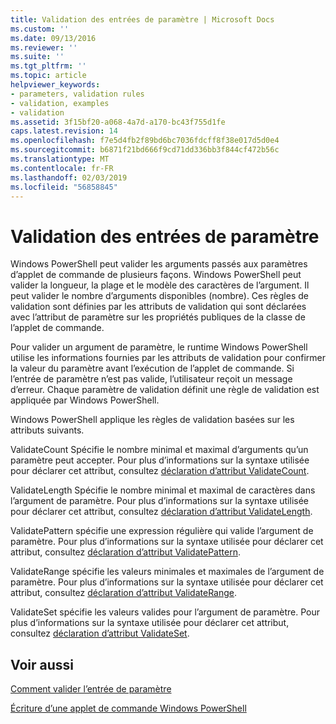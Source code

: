 ```yaml
---
title: Validation des entrées de paramètre | Microsoft Docs
ms.custom: ''
ms.date: 09/13/2016
ms.reviewer: ''
ms.suite: ''
ms.tgt_pltfrm: ''
ms.topic: article
helpviewer_keywords:
- parameters, validation rules
- validation, examples
- validation
ms.assetid: 3f15bf20-a068-4a7d-a170-bc43f755d1fe
caps.latest.revision: 14
ms.openlocfilehash: f7e5d4fb2f89bd6bc7036fdcff8f38e017d5d0e4
ms.sourcegitcommit: b6871f21bd666f9cd71dd336bb3f844cf472b56c
ms.translationtype: MT
ms.contentlocale: fr-FR
ms.lasthandoff: 02/03/2019
ms.locfileid: "56858845"
---
```

# <a name="validating-parameter-input"></a>Validation des entrées de paramètre

Windows PowerShell peut valider les arguments passés aux paramètres d’applet de commande de plusieurs façons. Windows PowerShell peut valider la longueur, la plage et le modèle des caractères de l’argument. Il peut valider le nombre d’arguments disponibles (nombre). Ces règles de validation sont définies par les attributs de validation qui sont déclarées avec l’attribut de paramètre sur les propriétés publiques de la classe de l’applet de commande.

Pour valider un argument de paramètre, le runtime Windows PowerShell utilise les informations fournies par les attributs de validation pour confirmer la valeur du paramètre avant l’exécution de l’applet de commande. Si l’entrée de paramètre n’est pas valide, l’utilisateur reçoit un message d’erreur. Chaque paramètre de validation définit une règle de validation est appliquée par Windows PowerShell.

Windows PowerShell applique les règles de validation basées sur les attributs suivants.

ValidateCount Spécifie le nombre minimal et maximal d’arguments qu’un paramètre peut accepter. Pour plus d’informations sur la syntaxe utilisée pour déclarer cet attribut, consultez [déclaration d’attribut ValidateCount](./validatecount-attribute-declaration.md).

ValidateLength Spécifie le nombre minimal et maximal de caractères dans l’argument de paramètre. Pour plus d’informations sur la syntaxe utilisée pour déclarer cet attribut, consultez [déclaration d’attribut ValidateLength](./validatelength-attribute-declaration.md).

ValidatePattern spécifie une expression régulière qui valide l’argument de paramètre. Pour plus d’informations sur la syntaxe utilisée pour déclarer cet attribut, consultez [déclaration d’attribut ValidatePattern](./validatepattern-attribute-declaration.md).

ValidateRange spécifie les valeurs minimales et maximales de l’argument de paramètre. Pour plus d’informations sur la syntaxe utilisée pour déclarer cet attribut, consultez [déclaration d’attribut ValidateRange](./validaterange-attribute-declaration.md).

ValidateSet spécifie les valeurs valides pour l’argument de paramètre. Pour plus d’informations sur la syntaxe utilisée pour déclarer cet attribut, consultez [déclaration d’attribut ValidateSet](./validateset-attribute-declaration.md).

## <a name="see-also"></a>Voir aussi

[Comment valider l’entrée de paramètre](./how-to-validate-parameter-input.md)

[Écriture d’une applet de commande Windows PowerShell](./writing-a-windows-powershell-cmdlet.md)
